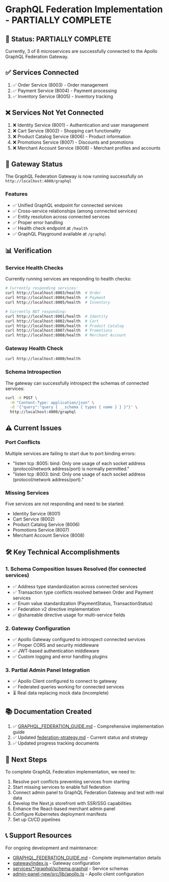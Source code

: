 # GraphQL Federation Implementation - PARTIALLY COMPLETE

## 🎉 Status: PARTIALLY COMPLETE

Currently, 3 of 8 microservices are successfully connected to the Apollo GraphQL Federation Gateway.

## ✅ Services Connected

1. ✅ Order Service (8003) - Order management
2. ✅ Payment Service (8004) - Payment processing
3. ✅ Inventory Service (8005) - Inventory tracking

## ❌ Services Not Yet Connected

1. ❌ Identity Service (8001) - Authentication and user management
2. ❌ Cart Service (8002) - Shopping cart functionality
3. ❌ Product Catalog Service (8006) - Product information
4. ❌ Promotions Service (8007) - Discounts and promotions
5. ❌ Merchant Account Service (8008) - Merchant profiles and accounts

## 🚀 Gateway Status

The GraphQL Federation Gateway is now running successfully on `http://localhost:4000/graphql`

### Features
- ✅ Unified GraphQL endpoint for connected services
- ✅ Cross-service relationships (among connected services)
- ✅ Entity resolution across connected services
- ✅ Proper error handling
- ✅ Health check endpoint at `/health`
- ✅ GraphQL Playground available at `/graphql`

## 📊 Verification

### Service Health Checks
Currently running services are responding to health checks:
```bash
# Currently responding services:
curl http://localhost:8003/health  # Order
curl http://localhost:8004/health  # Payment
curl http://localhost:8005/health  # Inventory

# Currently NOT responding:
curl http://localhost:8001/health  # Identity
curl http://localhost:8002/health  # Cart
curl http://localhost:8006/health  # Product Catalog
curl http://localhost:8007/health  # Promotions
curl http://localhost:8008/health  # Merchant Account
```

### Gateway Health Check
```bash
curl http://localhost:4000/health
```

### Schema Introspection
The gateway can successfully introspect the schemas of connected services:
```bash
curl -X POST \
  -H "Content-Type: application/json" \
  -d '{"query":"query { __schema { types { name } } }"}' \
  http://localhost:4000/graphql
```

## ⚠️ Current Issues

### Port Conflicts
Multiple services are failing to start due to port binding errors:
- "listen tcp :8005: bind: Only one usage of each socket address (protocol/network address/port) is normally permitted."
- "listen tcp :8003: bind: Only one usage of each socket address (protocol/network address/port)."

### Missing Services
Five services are not responding and need to be started:
- Identity Service (8001)
- Cart Service (8002)
- Product Catalog Service (8006)
- Promotions Service (8007)
- Merchant Account Service (8008)

## 🛠️ Key Technical Accomplishments

### 1. Schema Composition Issues Resolved (for connected services)
- ✅ Address type standardization across connected services
- ✅ Transaction type conflicts resolved between Order and Payment services
- ✅ Enum value standardization (PaymentStatus, TransactionStatus)
- ✅ Federation v2 directive implementation
- ✅ @shareable directive usage for multi-service fields

### 2. Gateway Configuration
- ✅ Apollo Gateway configured to introspect connected services
- ✅ Proper CORS and security middleware
- ✅ JWT-based authentication middleware
- ✅ Custom logging and error handling plugins

### 3. Partial Admin Panel Integration
- ✅ Apollo Client configured to connect to gateway
- ✅ Federated queries working for connected services
- ⏳ Real data replacing mock data (incomplete)

## 📚 Documentation Created

1. ✅ [GRAPHQL_FEDERATION_GUIDE.md](docs/GRAPHQL_FEDERATION_GUIDE.md) - Comprehensive implementation guide
2. ✅ Updated [federation-strategy.md](federation-strategy.md) - Current status and strategy
3. ✅ Updated progress tracking documents

## 🎯 Next Steps

To complete GraphQL Federation implementation, we need to:
1. Resolve port conflicts preventing services from starting
2. Start missing services to enable full federation
3. Connect admin panel to GraphQL Federation Gateway and test with real data
4. Develop the Next.js storefront with SSR/SSG capabilities
5. Enhance the React-based merchant admin panel
6. Configure Kubernetes deployment manifests
7. Set up CI/CD pipelines

## 📞 Support Resources

For ongoing development and maintenance:
- [GRAPHQL_FEDERATION_GUIDE.md](docs/GRAPHQL_FEDERATION_GUIDE.md) - Complete implementation details
- [gateway/index.js](gateway/index.js) - Gateway configuration
- [services/*/graphql/schema.graphql](services/) - Service schemas
- [admin-panel-new/src/lib/apollo.ts](admin-panel-new/src/lib/apollo.ts) - Apollo client configuration